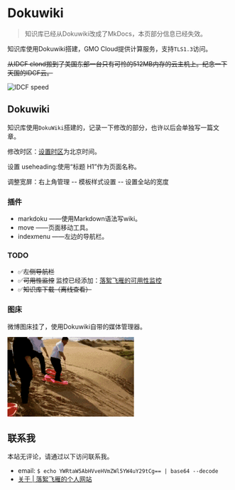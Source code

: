# Dokuwiki

> 知识库已经从Dokuwiki改成了MkDocs，本页部分信息已经失效。


知识库使用Dokuwiki搭建，GMO Cloud提供计算服务，支持`TLS1.3`访问。

~~从IDCF clond搬到了美国东部一台只有可怜的512MB内存的云主机上。纪念一下天国的IDCF云。~~

![IDCF speed](https://www.speedtest.net/result/6807083900.png)

## Dokuwiki

知识库使用`DokuWiki`搭建的，记录一下修改的部分，也许以后会单独写一篇文章。

修改时区：[设置时区](https://www.dokuwiki.org/zh:tips:timezone)为北京时间。

设置 useheading:使用“标题 H1”作为页面名称。

调整宽屏：右上角管理 -- 模板样式设置 -- 设置全站的宽度

### 插件

* markdoku ——使用Markdown语法写wiki。
* move ——页面移动工具。
* indexmenu ——左边的导航栏。

### TODO

* ✅~~左侧导航栏~~
* ✅~~可用性监控~~ 监控已经添加：[落絮飞雁的可用性监控](https://stats.uptimerobot.com/28zlmInqx)
* ✅~~知识库下载（离线查看）~~ 


### 图床

微博图床挂了，使用Dokuwiki自带的媒体管理器。

![](fanche.gif)


## 联系我

本站无评论，请通过以下访问联系我。

* email: `$ echo YWRtaW5AbHVveHVmZWl5YW4uY29tCg== | base64 --decode`
* [关于 | 落絮飞雁的个人网站](https://www.luoxufeiyan.com/about/)
